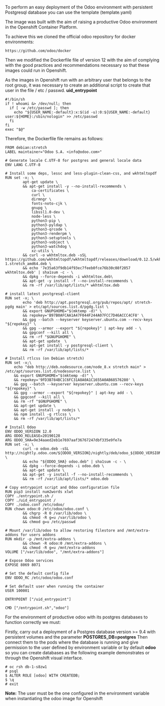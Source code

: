 To perform an easy deployment of the Odoo environment with persistent Postgresql database you can use the template (template.yaml)

The image was built with the aim of raising a productive Odoo environment in the Openshift Container Platform.

To achieve this we cloned the official odoo repository for docker environments:
```
https://github.com/odoo/docker
```

Then we modified the Dockerfile file of version 12 with the aim of complying with the good practices and recommendations necessary so that these images could run in Openshift.

As the images in Openshift run with an arbitrary user that belongs to the root group, it was necessary to create an additional script to create that user in the file / etc / passwd.
**uid_entrypoint**
```
#!/bin/sh
if ! whoami &> /dev/null; then
  if [ -w /etc/passwd ]; then
    echo "${USER_NAME:-default}:x:$(id -u):0:${USER_NAME:-default} user:${HOME}:/sbin/nologin" >> /etc/passwd
  fi
fi
exec "$@"
```

Therefore, the Dockerfile file remains as follows:
```
FROM debian:stretch
LABEL maintainer="Odoo S.A. <info@odoo.com>"

# Generate locale C.UTF-8 for postgres and general locale data
ENV LANG C.UTF-8

# Install some deps, lessc and less-plugin-clean-css, and wkhtmltopdf
RUN set -x; \
        apt-get update \
        && apt-get install -y --no-install-recommends \
            ca-certificates \
            curl \
            dirmngr \
            fonts-noto-cjk \
            gnupg \
            libssl1.0-dev \
            node-less \
            python3-pip \
            python3-pyldap \
            python3-qrcode \
            python3-renderpm \
            python3-setuptools \
            python3-vobject \
            python3-watchdog \
            xz-utils \
        && curl -o wkhtmltox.deb -sSL https://github.com/wkhtmltopdf/wkhtmltopdf/releases/download/0.12.5/wkhtmltox_0.12.5-1.stretch_amd64.deb \
        && echo '7e35a63f9db14f93ec7feeb0fce76b30c08f2057 wkhtmltox.deb' | sha1sum -c - \
        && dpkg --force-depends -i wkhtmltox.deb\
        && apt-get -y install -f --no-install-recommends \
        && rm -rf /var/lib/apt/lists/* wkhtmltox.deb

# install latest postgresql-client
RUN set -x; \
        echo 'deb http://apt.postgresql.org/pub/repos/apt/ stretch-pgdg main' > etc/apt/sources.list.d/pgdg.list \
        && export GNUPGHOME="$(mktemp -d)" \
        && repokey='B97B0AFCAA1A47F044F244A07FCC7D46ACCC4CF8' \
        && gpg --batch --keyserver keyserver.ubuntu.com --recv-keys "${repokey}" \
        && gpg --armor --export "${repokey}" | apt-key add - \
        && gpgconf --kill all \
        && rm -rf "$GNUPGHOME" \
        && apt-get update  \
        && apt-get install -y postgresql-client \
        && rm -rf /var/lib/apt/lists/*

# Install rtlcss (on Debian stretch)
RUN set -x;\
    echo "deb http://deb.nodesource.com/node_8.x stretch main" > /etc/apt/sources.list.d/nodesource.list \
    && export GNUPGHOME="$(mktemp -d)" \
    && repokey='9FD3B784BC1C6FC31A8A0A1C1655A0AB68576280' \
    && gpg --batch --keyserver keyserver.ubuntu.com --recv-keys "${repokey}" \
    && gpg --armor --export "${repokey}" | apt-key add - \
    && gpgconf --kill all \
    && rm -rf "$GNUPGHOME" \
    && apt-get update \
    && apt-get install -y nodejs \
    && npm install -g rtlcss \
    && rm -rf /var/lib/apt/lists/*

# Install Odoo
ENV ODOO_VERSION 12.0
ARG ODOO_RELEASE=20190128
ARG ODOO_SHA=9e34aaed2eb1e7697aaf36767247dbf335e9fe7a
RUN set -x; \
        curl -o odoo.deb -sSL http://nightly.odoo.com/${ODOO_VERSION}/nightly/deb/odoo_${ODOO_VERSION}.${ODOO_RELEASE}_all.deb \
        && echo "${ODOO_SHA} odoo.deb" | sha1sum -c - \
        && dpkg --force-depends -i odoo.deb \
        && apt-get update \
        && apt-get -y install -f --no-install-recommends \
        && rm -rf /var/lib/apt/lists/* odoo.deb

# Copy entrypoint script and Odoo configuration file
RUN pip3 install num2words xlwt
COPY ./entrypoint.sh /
COPY ./uid_entrypoint /
COPY ./odoo.conf /etc/odoo/
RUN chown odoo:0 /etc/odoo/odoo.conf \
        && chgrp -R 0 /var/lib/odoo \
        && chmod -R g=u /var/lib/odoo \
        && chmod g=u /etc/passwd

# Mount /var/lib/odoo to allow restoring filestore and /mnt/extra-addons for users addons
RUN mkdir -p /mnt/extra-addons \
        && chown -R odoo:0 /mnt/extra-addons \
        && chmod -R g=u /mnt/extra-addons
VOLUME ["/var/lib/odoo", "/mnt/extra-addons"]

# Expose Odoo services
EXPOSE 8069 8071

# Set the default config file
ENV ODOO_RC /etc/odoo/odoo.conf

# Set default user when running the container
USER 100001

ENTRYPOINT ["/uid_entrypoint"]

CMD ["/entrypoint.sh","odoo"]
```

For the environment of productive odoo with its postgres databases to function correctly we must:

Firstly, carry out a deployment of a Postgres database version >= 9.4 with persistent volumes and the parameter **POSTGRES_DB=postgres**
Then connect them to the pods where the database is running and give permission to the user defined by environment variable or by default   **odoo**  so you can create databases as the following example demonstrates or through the Openshift visual interface.
```
# oc rsh db-1-s8zw1
# psql
$ ALTER ROLE [odoo] WITH CREATEDB;
$ \q
# exit
```
**Note:** The user must be the one configured in the environment variable when instantiating the odoo image for Openshift
